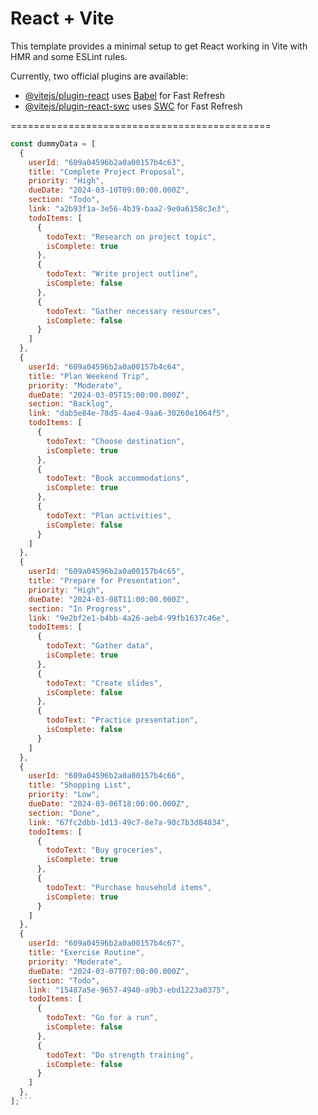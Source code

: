 # React + Vite

This template provides a minimal setup to get React working in Vite with HMR and some ESLint rules.

Currently, two official plugins are available:

- [@vitejs/plugin-react](https://github.com/vitejs/vite-plugin-react/blob/main/packages/plugin-react/README.md) uses [Babel](https://babeljs.io/) for Fast Refresh
- [@vitejs/plugin-react-swc](https://github.com/vitejs/vite-plugin-react-swc) uses [SWC](https://swc.rs/) for Fast Refresh

=============================================

````javascript
const dummyData = [
  {
    userId: "609a04596b2a0a00157b4c63",
    title: "Complete Project Proposal",
    priority: "High",
    dueDate: "2024-03-10T09:00:00.000Z",
    section: "Todo",
    link: "a2b93f1a-3e56-4b39-baa2-9e0a6158c3e3",
    todoItems: [
      {
        todoText: "Research on project topic",
        isComplete: true
      },
      {
        todoText: "Write project outline",
        isComplete: false
      },
      {
        todoText: "Gather necessary resources",
        isComplete: false
      }
    ]
  },
  {
    userId: "609a04596b2a0a00157b4c64",
    title: "Plan Weekend Trip",
    priority: "Moderate",
    dueDate: "2024-03-05T15:00:00.000Z",
    section: "Backlog",
    link: "dab5e84e-78d5-4ae4-9aa6-30260e1064f5",
    todoItems: [
      {
        todoText: "Choose destination",
        isComplete: true
      },
      {
        todoText: "Book accommodations",
        isComplete: true
      },
      {
        todoText: "Plan activities",
        isComplete: false
      }
    ]
  },
  {
    userId: "609a04596b2a0a00157b4c65",
    title: "Prepare for Presentation",
    priority: "High",
    dueDate: "2024-03-08T11:00:00.000Z",
    section: "In Progress",
    link: "9e2bf2e1-b4bb-4a26-aeb4-99fb1637c46e",
    todoItems: [
      {
        todoText: "Gather data",
        isComplete: true
      },
      {
        todoText: "Create slides",
        isComplete: false
      },
      {
        todoText: "Practice presentation",
        isComplete: false
      }
    ]
  },
  {
    userId: "609a04596b2a0a00157b4c66",
    title: "Shopping List",
    priority: "Low",
    dueDate: "2024-03-06T18:00:00.000Z",
    section: "Done",
    link: "67fc2dbb-1d13-49c7-8e7a-90c7b3d84834",
    todoItems: [
      {
        todoText: "Buy groceries",
        isComplete: true
      },
      {
        todoText: "Purchase household items",
        isComplete: true
      }
    ]
  },
  {
    userId: "609a04596b2a0a00157b4c67",
    title: "Exercise Routine",
    priority: "Moderate",
    dueDate: "2024-03-07T07:00:00.000Z",
    section: "Todo",
    link: "15487a5e-9657-4940-a9b3-ebd1223a0375",
    todoItems: [
      {
        todoText: "Go for a run",
        isComplete: false
      },
      {
        todoText: "Do strength training",
        isComplete: false
      }
    ]
  },
];```


````
